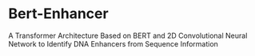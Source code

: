 # Bert-Enhancer
A Transformer Architecture Based on BERT and 2D Convolutional Neural Network to Identify DNA Enhancers from Sequence Information
